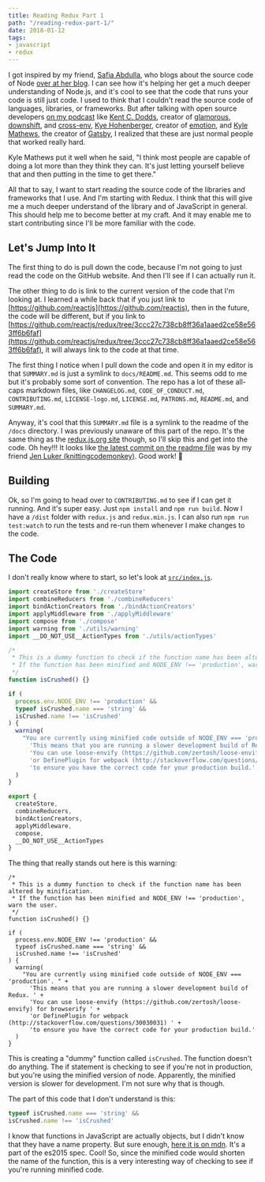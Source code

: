 ```yaml
---
title: Reading Redux Part 1
path: "/reading-redux-part-1/"
date: 2018-01-12
tags:
- javascript
- redux
---
```


I got inspired by my friend, [Safia Abdulla](https://twitter.com/captainsafia), who blogs about the source code of Node [over at her blog](https://blog.safia.rocks/). I can see how it's helping her get a much deeper understanding of Node.js, and it's cool to see that the code that runs your code is still just code. I used to think that I couldn't read the source code of languages, libraries, or frameworks. But after talking with open source developers [on my podcast](http://www.weboftomorrowpodcast.com/) like [Kent C. Dodds](http://www.weboftomorrowpodcast.com/44), creator of [glamorous](https://github.com/paypal/glamorous), [downshift](https://github.com/paypal/downshift), and [cross-env](https://github.com/kentcdodds/cross-env), [Kye Hohenberger](http://www.weboftomorrowpodcast.com/40), creator of [emotion](https://github.com/emotion-js/emotion), and [Kyle Mathews](http://www.weboftomorrowpodcast.com/39), the creator of [Gatsby](https://github.com/gatsbyjs/gatsby), I realized that these are just normal people that worked really hard.

Kyle Mathews put it well when he said, "I think most people are capable of doing a lot more than they think they can. It's just letting yourself believe that and then putting in the time to get there."


All that to say, I want to start reading the source code of the libraries and frameworks that I use. And I'm starting with Redux. I think that this will give me a much deeper understand of the library and of JavaScript in general. This should help me to become better at my craft. And it may enable me to start contributing since I'll be more familiar with the code.

## Let's Jump Into It

The first thing to do is pull down the code, because I'm not going to just read the code on the GitHub website. And then I'll see if I can actually run it.

The other thing to do is link to the current version of the code that I'm looking at. I learned a while back that if you just link to [https://github.com/reactjs](https://github.com/reactjs), then in the future, the code will be different, but if you link to [https://github.com/reactjs/redux/tree/3ccc27c738cb8ff36a1aaed2ce58e563ff6b6faf](https://github.com/reactjs/redux/tree/3ccc27c738cb8ff36a1aaed2ce58e563ff6b6faf), it will always link to the code at that time.

The first thing I notice when I pull down the code and open it in my editor is that `SUMMARY.md` is just a symlink to `docs/README.md`. This seems odd to me but it's probably some sort of convention. The repo has a lot of these all-caps markdown files, like `CHANGELOG.md`, `CODE_OF_CONDUCT.md`, `CONTRIBUTING.md`, `LICENSE-logo.md`, `LICENSE.md`, `PATRONS.md`, `README.md`, and `SUMMARY.md`.

Anyway, it's cool that this `SUMMARY.md` file is a symlink to the readme of the `/docs` directory. I was previously unaware of this part of the repo. It's the same thing as the [redux.js.org site](https://redux.js.org/) though, so I'll skip this and get into the code. Oh hey!!! It looks like [the latest commit on the readme file](https://github.com/reactjs/redux/commit/263b051b5452c29498de9d52e01ed5c0e19e7e8d) was by my friend [Jen Luker (knittingcodemonkey)](https://twitter.com/knitcodemonkey). Good work! 👏

## Building

Ok, so I'm going to head over to `CONTRIBUTING.md` to see if I can get it running. And it's super easy. Just `npm install` and `npm run build`. Now I have a `/dist` folder with `redux.js` and `redux.min.js`. I can also run `npm run test:watch` to run the tests and re-run them whenever I make changes to the code.

## The Code

I don't really know where to start, so let's look at [`src/index.js`](https://github.com/reactjs/redux/blob/3ccc27c738cb8ff36a1aaed2ce58e563ff6b6faf/src/index.js).

```js
import createStore from './createStore'
import combineReducers from './combineReducers'
import bindActionCreators from './bindActionCreators'
import applyMiddleware from './applyMiddleware'
import compose from './compose'
import warning from './utils/warning'
import __DO_NOT_USE__ActionTypes from './utils/actionTypes'

/*
 * This is a dummy function to check if the function name has been altered by minification.
 * If the function has been minified and NODE_ENV !== 'production', warn the user.
 */
function isCrushed() {}

if (
  process.env.NODE_ENV !== 'production' &&
  typeof isCrushed.name === 'string' &&
  isCrushed.name !== 'isCrushed'
) {
  warning(
    "You are currently using minified code outside of NODE_ENV === 'production'. " +
      'This means that you are running a slower development build of Redux. ' +
      'You can use loose-envify (https://github.com/zertosh/loose-envify) for browserify ' +
      'or DefinePlugin for webpack (http://stackoverflow.com/questions/30030031) ' +
      'to ensure you have the correct code for your production build.'
  )
}

export {
  createStore,
  combineReducers,
  bindActionCreators,
  applyMiddleware,
  compose,
  __DO_NOT_USE__ActionTypes
}
```

The thing that really stands out here is this warning:

```
/*
 * This is a dummy function to check if the function name has been altered by minification.
 * If the function has been minified and NODE_ENV !== 'production', warn the user.
 */
function isCrushed() {}

if (
  process.env.NODE_ENV !== 'production' &&
  typeof isCrushed.name === 'string' &&
  isCrushed.name !== 'isCrushed'
) {
  warning(
    "You are currently using minified code outside of NODE_ENV === 'production'. " +
      'This means that you are running a slower development build of Redux. ' +
      'You can use loose-envify (https://github.com/zertosh/loose-envify) for browserify ' +
      'or DefinePlugin for webpack (http://stackoverflow.com/questions/30030031) ' +
      'to ensure you have the correct code for your production build.'
  )
}
```

This is creating a "dummy" function called `isCrushed`. The function doesn't do anything. The if statement is checking to see if you're not in production, but you're using the minified version of node. Apparently, the minified version is slower for development. I'm not sure why that is though.

The part of this code that I don't understand is this:

```js
typeof isCrushed.name === 'string' &&
isCrushed.name !== 'isCrushed'
```

I know that functions in JavaScript are actually objects, but I didn't know that they have a name property. But sure enough, [here it is on mdn](https://developer.mozilla.org/en-US/docs/Web/JavaScript/Reference/Global_Objects/Function/name). It's a part of the es2015 spec. Cool! So, since the minified code would shorten the name of the function, this is a very interesting way of checking to see if you're running minified code.
